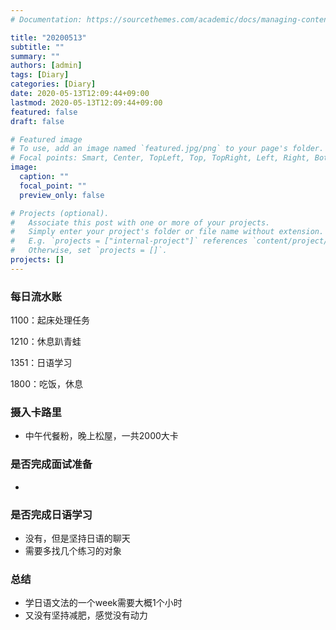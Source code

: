 ```yaml
---
# Documentation: https://sourcethemes.com/academic/docs/managing-content/

title: "20200513"
subtitle: ""
summary: ""
authors: [admin]
tags: [Diary]
categories: [Diary]
date: 2020-05-13T12:09:44+09:00
lastmod: 2020-05-13T12:09:44+09:00
featured: false
draft: false

# Featured image
# To use, add an image named `featured.jpg/png` to your page's folder.
# Focal points: Smart, Center, TopLeft, Top, TopRight, Left, Right, BottomLeft, Bottom, BottomRight.
image:
  caption: ""
  focal_point: ""
  preview_only: false

# Projects (optional).
#   Associate this post with one or more of your projects.
#   Simply enter your project's folder or file name without extension.
#   E.g. `projects = ["internal-project"]` references `content/project/deep-learning/index.md`.
#   Otherwise, set `projects = []`.
projects: []
---
```


### 每日流水账

1100：起床处理任务

1210：休息趴青蛙

1351：日语学习

1800：吃饭，休息

### 摄入卡路里

- 中午代餐粉，晚上松屋，一共2000大卡

### 是否完成面试准备

- 

### 是否完成日语学习

- 没有，但是坚持日语的聊天
- 需要多找几个练习的对象

### 总结

- 学日语文法的一个week需要大概1个小时
- 又没有坚持减肥，感觉没有动力

